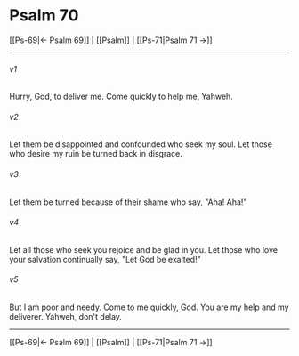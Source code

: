 # Psalm 70

[[Ps-69|← Psalm 69]] | [[Psalm]] | [[Ps-71|Psalm 71 →]]
***



###### v1 
Hurry, God, to deliver me. Come quickly to help me, Yahweh. 

###### v2 
Let them be disappointed and confounded who seek my soul. Let those who desire my ruin be turned back in disgrace. 

###### v3 
Let them be turned because of their shame who say, "Aha! Aha!" 

###### v4 
Let all those who seek you rejoice and be glad in you. Let those who love your salvation continually say, "Let God be exalted!" 

###### v5 
But I am poor and needy. Come to me quickly, God. You are my help and my deliverer. Yahweh, don't delay.

***
[[Ps-69|← Psalm 69]] | [[Psalm]] | [[Ps-71|Psalm 71 →]]
